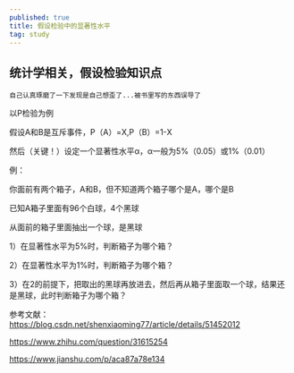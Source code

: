 ```yaml
---
published: true
title: 假设检验中的显著性水平
tag: study
---
```

## 统计学相关，假设检验知识点
	自己认真琢磨了一下发现是自己想歪了...被书里写的东西误导了
   
   以P检验为例
   
   假设A和B是互斥事件，P（A）=X,P（B）=1-X
   
   然后（关键！）设定一个显著性水平α，α一般为5%（0.05）或1%（0.01）
   
   例：
   
   你面前有两个箱子，A和B，但不知道两个箱子哪个是A，哪个是B
   
   已知A箱子里面有96个白球，4个黑球
   
   从面前的箱子里面抽出一个球，是黑球
   
   1）在显著性水平为5%时，判断箱子为哪个箱？
   
   2）在显著性水平为1%时，判断箱子为哪个箱？
   
   3）在2的前提下，把取出的黑球再放进去，然后再从箱子里面取一个球，结果还是黑球，此时判断箱子为哪个箱？
   
参考文献：   
https://blog.csdn.net/shenxiaoming77/article/details/51452012

https://www.zhihu.com/question/31615254

https://www.jianshu.com/p/aca87a78e134
